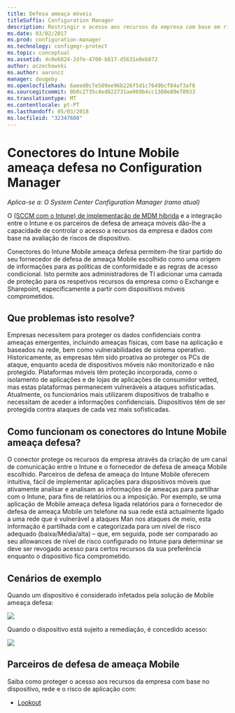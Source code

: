 ```yaml
---
title: Defesa ameaça móveis
titleSuffix: Configuration Manager
description: Restringir o acesso aos recursos da empresa com base em risco de dispositivo, rede e de aplicação utilizando o Configuration Manager e o Intune Mobile ameaça defesa parceiros
ms.date: 03/02/2017
ms.prod: configuration-manager
ms.technology: configmgr-protect
ms.topic: conceptual
ms.assetid: 4c0e6824-2dfe-4700-b817-d5631e0eb872
author: aczechowski
ms.author: aaroncz
manager: dougeby
ms.openlocfilehash: 6aeed0c7e509ee96b226f5d1c7649bcf84af3af8
ms.sourcegitcommit: 0b0c2735c4ed822731ae069b4cc1380e89e78933
ms.translationtype: MT
ms.contentlocale: pt-PT
ms.lasthandoff: 05/03/2018
ms.locfileid: "32347608"
---
```

# <a name="intune-mobile-threat-defense-connectors-in-configuration-manager"></a>Conectores do Intune Mobile ameaça defesa no Configuration Manager

*Aplica-se a: O System Center Configuration Manager (ramo atual)*

O [(SCCM com o Intune) de implementação de MDM híbrida](https://docs.microsoft.com/sccm/mdm/understand/choose-between-standalone-intune-and-hybrid-mobile-device-management) e a integração entre o Intune e os parceiros de defesa de ameaça móveis dão-lhe a capacidade de controlar o acesso a recursos da empresa e dados com base na avaliação de riscos de dispositivo.

Conectores do Intune Mobile ameaça defesa permitem-lhe tirar partido do seu fornecedor de defesa de ameaça Mobile escolhido como uma origem de informações para as políticas de conformidade e as regras de acesso condicional. Isto permite aos administradores de TI adicionar uma camada de proteção para os respetivos recursos da empresa como o Exchange e Sharepoint, especificamente a partir com dispositivos móveis comprometidos.

## <a name="what-problem-does-this-solve"></a>Que problemas isto resolve?

Empresas necessitem para proteger os dados confidenciais contra ameaças emergentes, incluindo ameaças físicas, com base na aplicação e baseados na rede, bem como vulnerabilidades de sistema operativo.
Historicamente, as empresas têm sido proativa ao proteger os PCs de ataque, enquanto aceda de dispositivos móveis não monitorizado e não protegido. Plataformas móveis têm proteção incorporada, como o isolamento de aplicações e de lojas de aplicações de consumidor vetted, mas estas plataformas permanecem vulneráveis a ataques sofisticadas. Atualmente, os funcionários mais utilizarem dispositivos de trabalho e necessitam de aceder a informações confidenciais. Dispositivos têm de ser protegida contra ataques de cada vez mais sofisticadas.

## <a name="how-the-intune-mobile-threat-defense-connectors-work"></a>Como funcionam os conectores do Intune Mobile ameaça defesa?

O conector protege os recursos da empresa através da criação de um canal de comunicação entre o Intune e o fornecedor de defesa de ameaça Mobile escolhido. Parceiros de defesa de ameaça do Intune Mobile oferecem intuitiva, fácil de implementar aplicações para dispositivos móveis que ativamente analisar e analisam as informações de ameaças para partilhar com o Intune, para fins de relatórios ou a imposição. Por exemplo, se uma aplicação de Mobile ameaça defesa ligada relatórios para o fornecedor de defesa de ameaça Mobile um telefone na sua rede está actualmente ligado a uma rede que é vulnerável a ataques Man nos ataques de meio, esta informação é partilhada com e categorizada para um nível de risco adequado (baixa/Média/alta) – que, em seguida, pode ser comparado ao seu allowances de nível de risco configurado no Intune para determinar se deve ser revogado acesso para certos recursos da sua preferência enquanto o dispositivo fica comprometido.

## <a name="sample-scenarios"></a>Cenários de exemplo

Quando um dispositivo é considerado infetados pela solução de Mobile ameaça defesa:

![](http://i.imgur.com/Li1WUOU.png)

Quando o dispositivo está sujeito a remediação, é concedido acesso:

![](http://i.imgur.com/VCIwpdz.png)

## <a name="mobile-threat-defense-partners"></a>Parceiros de defesa de ameaça Mobile

Saiba como proteger o acesso aos recursos da empresa com base no dispositivo, rede e o risco de aplicação com:

- [Lookout](https://docs.microsoft.com/sccm/protect/deploy-use/lookout-mobile-threat-defense-in-configuration-manager)
